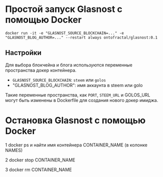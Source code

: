 # Простой запуск Glasnost с помощью Docker

```
docker run -it -e "GLASNOST_SOURCE_BLOCKCHAIN=..." -e "GLASNOST_BLOG_AUTHOR=..." --restart always ontofractal/glasnost:0.1
```

## Настройки

Для выбора блокчейна и блога используются переменные пространства докер контейнера.

* `GLASNOST_SOURCE_BLOCKCHAIN`: `steem` или `golos`
* "GLASNOST_BLOG_AUTHOR": имя аккаунта в steem или golo

Такие переменные пространства, как `PORT`, `STEEM_URL` и GOLOS_URL могут быть изменены в Dockerfile для создания нового докер имиджа.

# Остановка Glasnost с помощью Docker
1 docker ps и найти имя контейнера CONTAINER_NAME (в колонке NAMES)

2 docker stop CONTAINER_NAME

3 docker rm CONTAINER_NAME
